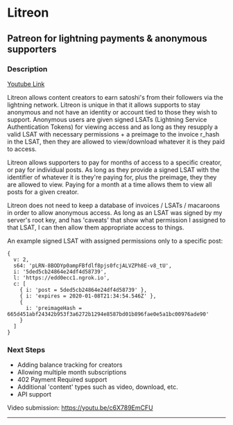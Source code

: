
# Litreon

## Patreon for lightning payments & anonymous supporters


### Description 
[Youtube Link](https://youtu.be/c6X789EmCFU)

Litreon allows content creators to earn satoshi's from their followers via the lightning network. Litreon is unique in that it allows supports to stay anonymous and not have an identity or account tied to those they wish to support. Anonymous users are given signed LSATs (Lightning Service Authentication Tokens) for viewing access and as long as they resupply a valid LSAT with necessary permissions + a preimage to the invoice r_hash in the LSAT, then they are allowed to view/download whatever it is they paid to access. 

Litreon allows supporters to pay for months of access to a specific creator, or pay for individual posts. As long as they provide a signed LSAT with the identifier of whatever it is they're paying for, plus the preimage, they they are allowed to view. Paying for a month at a time allows them to view all posts for a given creator.

Litreon does not need to keep a database of invoices / LSATs / macaroons in order to allow anonymous access. As long as an LSAT was signed by my server's root key, and has 'caveats' that show what permission I assigned to that LSAT, I can then allow them appropriate access to things.

An example signed LSAT with assigned permissions only to a specific post: 

```
{
  v: 2,
  s64: 'pLRN-8BODYp0ampFBfdlf8pjs0fcjALVZPh8E-v8_tU',
  i: '5ded5cb24864e24df4d58739',
  l: 'https://edd0ecc1.ngrok.io',
  c: [
    { i: 'post = 5ded5cb24864e24df4d58739' },
    { i: 'expires = 2020-01-08T21:34:54.546Z' },
    {
      i: 'preimageHash = 665d451abf24342b953f3a6272b1294e8587bd01b896fae0e5a1bc00976ade90'
    }
  ]
}
``` 

### Next Steps

- Adding balance tracking for creators
- Allowing multiple month subscriptions
- 402 Payment Required support
- Additional 'content' types such as video, download, etc. 
- API support




Video submission:
https://youtu.be/c6X789EmCFU

-------
